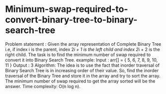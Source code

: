 # Minimum-swap-required-to-convert-binary-tree-to-binary-search-tree
Problem statement : Given the array representation of Complete Binary Tree i.e, if index i is the parent, index 2*i + 1 is the left child and index 2*i + 2 is the right child. The task is to find the minimum number of swap required to convert it into Binary Search Tree.
example:
Input : arr[] = { 5, 6, 7, 8, 9, 10, 11 }
Output : 3
Algorithm: The idea is to use the fact that inorder traversal of Binary Search Tree is in increasing order of their value. 
So, find the inorder traversal of the Binary Tree and store it in the array and try to sort the array. The minimum number of swap required to get the array sorted will be the answer.
Time complexity:  O(n log n).
